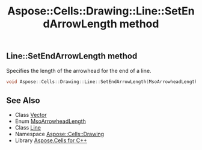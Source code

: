 ﻿---
title: Aspose::Cells::Drawing::Line::SetEndArrowLength method
linktitle: SetEndArrowLength
second_title: Aspose.Cells for C++ API Reference
description: 'Aspose::Cells::Drawing::Line::SetEndArrowLength method. Specifies the length of the arrowhead for the end of a line in C++.'
type: docs
weight: 2100
url: /cpp/aspose.cells.drawing/line/setendarrowlength/
---
## Line::SetEndArrowLength method


Specifies the length of the arrowhead for the end of a line.

```cpp
void Aspose::Cells::Drawing::Line::SetEndArrowLength(MsoArrowheadLength value)
```

## See Also

* Class [Vector](../../../aspose.cells/vector/)
* Enum [MsoArrowheadLength](../../msoarrowheadlength/)
* Class [Line](../)
* Namespace [Aspose::Cells::Drawing](../../)
* Library [Aspose.Cells for C++](../../../)

